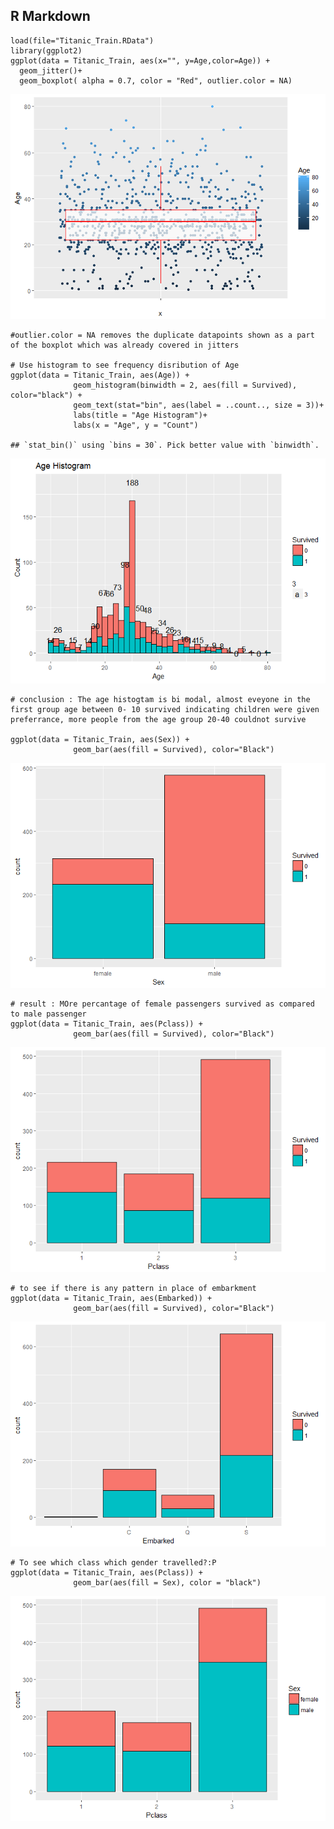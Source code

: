 R Markdown
----------

    load(file="Titanic_Train.RData")
    library(ggplot2)
    ggplot(data = Titanic_Train, aes(x="", y=Age,color=Age)) + 
      geom_jitter()+
      geom_boxplot( alpha = 0.7, color = "Red", outlier.color = NA) 

![](ExploratoryAnalysis_Final_files/figure-markdown_strict/unnamed-chunk-1-1.png)

    #outlier.color = NA removes the duplicate datapoints shown as a part of the boxplot which was already covered in jitters

    # Use histogram to see frequency disribution of Age
    ggplot(data = Titanic_Train, aes(Age)) + 
                  geom_histogram(binwidth = 2, aes(fill = Survived), color="black") +
                  geom_text(stat="bin", aes(label = ..count.., size = 3))+
                  labs(title = "Age Histogram")+
                  labs(x = "Age", y = "Count")

    ## `stat_bin()` using `bins = 30`. Pick better value with `binwidth`.

![](ExploratoryAnalysis_Final_files/figure-markdown_strict/unnamed-chunk-1-2.png)

    # conclusion : The age histogtam is bi modal, almost eveyone in the first group age between 0- 10 survived indicating children were given preferrance, more people from the age group 20-40 couldnot survive

    ggplot(data = Titanic_Train, aes(Sex)) + 
                  geom_bar(aes(fill = Survived), color="Black") 

![](ExploratoryAnalysis_Final_files/figure-markdown_strict/unnamed-chunk-1-3.png)

    # result : MOre percantage of female passengers survived as compared to male passenger
    ggplot(data = Titanic_Train, aes(Pclass)) + 
                  geom_bar(aes(fill = Survived), color="Black")

![](ExploratoryAnalysis_Final_files/figure-markdown_strict/unnamed-chunk-1-4.png)

    # to see if there is any pattern in place of embarkment
    ggplot(data = Titanic_Train, aes(Embarked)) + 
                  geom_bar(aes(fill = Survived), color="Black")

![](ExploratoryAnalysis_Final_files/figure-markdown_strict/unnamed-chunk-1-5.png)

    # To see which class which gender travelled?:P
    ggplot(data = Titanic_Train, aes(Pclass)) + 
                  geom_bar(aes(fill = Sex), color = "black")

![](ExploratoryAnalysis_Final_files/figure-markdown_strict/unnamed-chunk-1-6.png)
